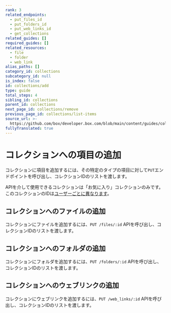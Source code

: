 ```yaml
---
rank: 3
related_endpoints:
  - put_files_id
  - put_folders_id
  - put_web_links_id
  - get_collections
related_guides: []
required_guides: []
related_resources:
  - file
  - folder
  - web_link
alias_paths: []
category_id: collections
subcategory_id: null
is_index: false
id: collections/add
type: guide
total_steps: 4
sibling_id: collections
parent_id: collections
next_page_id: collections/remove
previous_page_id: collections/list-items
source_url: >-
  https://github.com/box/developer.box.com/blob/main/content/guides/collections/add.md
fullyTranslated: true
---
```

# コレクションへの項目の追加

コレクションに項目を追加するには、その特定のタイプの項目に対して`PUT`エンドポイントを呼び出し、コレクションIDのリストを渡します。

<Message warning>

APIを介して使用できるコレクションは「お気に入り」コレクションのみです。このコレクションのIDは[ユーザーごとに異なります](g://collections/list)。

</Message>

## コレクションへのファイルの追加

コレクションにファイルを追加するには、`PUT /files/:id` APIを呼び出し、コレクションIDのリストを渡します。

<Samples id="put_files_id" variant="add_to_collection">

</Samples>

## コレクションへのフォルダの追加

コレクションにフォルダを追加するには、`PUT /folders/:id` APIを呼び出し、コレクションIDのリストを渡します。

<Samples id="put_folders_id" variant="add_to_collection">

</Samples>

## コレクションへのウェブリンクの追加

コレクションにウェブリンクを追加するには、`PUT /web_links/:id` APIを呼び出し、コレクションIDのリストを渡します。

<Samples id="put_web_links_id" variant="add_to_collection">

</Samples>
